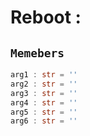 
# Reboot : 
## ```Memebers```    
```rust
arg1 : str = ''  
arg2 : str = ''  
arg3 : str = ''  
arg4 : str = ''  
arg5 : str = ''  
arg6 : str = ''  
```



